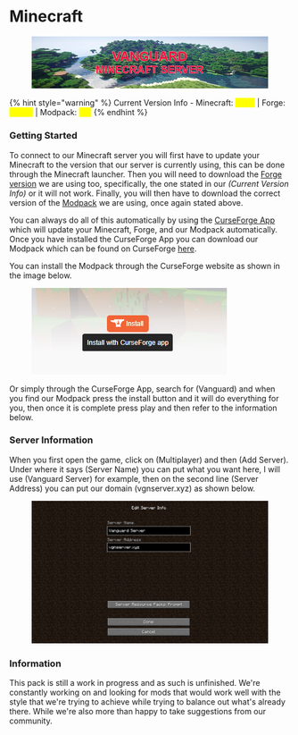# Minecraft

<figure><img src="../.gitbook/assets/mc_banner (1).png" alt=""><figcaption></figcaption></figure>

{% hint style="warning" %}
Current Version Info - Minecraft: <mark style="color:yellow;">1.19.2</mark> | Forge: <mark style="color:yellow;">43.2.0</mark> | Modpack: <mark style="color:yellow;">01a</mark>
{% endhint %}

### Getting Started

To connect to our Minecraft server you will first have to update your Minecraft to the version that our server is currently using, this can be done through the Minecraft launcher. Then you will need to download the [Forge version](https://adfoc.us/serve/sitelinks/?id=271228\&url=https://maven.minecraftforge.net/net/minecraftforge/forge/1.19.2-43.2.0/forge-1.19.2-43.2.0-installer.jar) we are using too, specifically, the one stated in our _(Current Version Info)_ or it will not work. Finally, you will then have to download the correct version of the [Modpack](https://www.mediafire.com/file/44qy3j3cs5jrcq8/Vanguard-SMP-v01a.zip/file) we are using, once again stated above.

You can always do all of this automatically by using the [CurseForge App](https://download.curseforge.com/) which will update your Minecraft, Forge, and our Modpack automatically. Once you have installed the CurseForge App you can download our Modpack which can be found on CurseForge [here](https://www.curseforge.com/minecraft/modpacks/vanguard-smp).

You can install the Modpack through the CurseForge website as shown in the image below.

<figure><img src="../.gitbook/assets/install_with_curseforge.png" alt=""><figcaption></figcaption></figure>

Or simply through the CurseForge App, search for (Vanguard) and when you find our Modpack press the install button and it will do everything for you, then once it is complete press play and then refer to the information below.

### Server Information

When you first open the game, click on (Multiplayer) and then (Add Server). Under where it says (Server Name) you can put what you want here, I will use (Vanguard Server) for example, then on the second line (Server Address) you can put our domain (vgnserver.xyz) as shown below.

<figure><img src="../.gitbook/assets/mc_serverinfo.png" alt=""><figcaption></figcaption></figure>

### Information

This pack is still a work in progress and as such is unfinished. We're constantly working on and looking for mods that would work well with the style that we're trying to achieve while trying to balance out what's already there. While we're also more than happy to take suggestions from our community.
